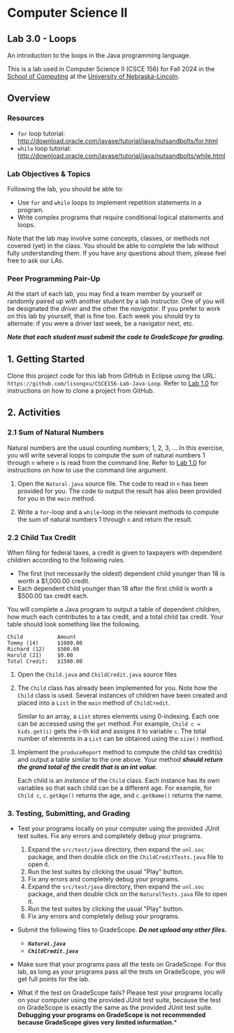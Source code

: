 # Computer Science II
## Lab 3.0 - Loops

An introduction to the loops in the Java programming language.

This is a lab used in Computer Science II (CSCE 156) for Fall 2024 
in the [School of Computing](https://computing.unl.edu) 
at the [University of Nebraska-Lincoln](https://www.unl.edu).

## Overview

### Resources

* `for` loop tutorial:
http://download.oracle.com/javase/tutorial/java/nutsandbolts/for.html
* `while` loop tutorial:
http://download.oracle.com/javase/tutorial/java/nutsandbolts/while.html


### Lab Objectives & Topics

Following the lab, you should be able to:
* Use `for` and `while` loops to implement repetition statements in a
  program.
* Write complex programs that require conditional logical statements
  and loops.

Note that the lab may involve some concepts, classes, or methods not covered (yet) in the class. You should be able to complete the lab without fully understanding them. If you have any questions about them, please feel free to ask our LAs. 

### Peer Programming Pair-Up

At the start of
each lab, you may find a team member by yourself or randomly paired up with another student by
a lab instructor.  One of you will be designated the *driver* 
and the other the *navigator*. If you prefer to work on this lab by yourself, that is fine too.  Each week you should try to alternate: if you were a driver last week, be a navigator next, etc. 

***Note that each student must submit the code to GradeScope for grading.***


## 1. Getting Started

Clone this project code for this lab from GitHub in Eclipse using the
URL: `https://github.com/lisongxu/CSCE156-Lab-Java-Loop`. Refer to [Lab 1.0](https://github.com/lisongxu/CSCE156-Lab-Java-Intro) for
instructions on how to clone a project from GitHub.

## 2. Activities 

### 2.1 Sum of Natural Numbers

Natural numbers are the usual counting numbers; 1, 2, 3, ... In this
exercise, you will write several loops to compute the sum of natural
numbers 1 through `n` where `n` is read from the command line. Refer to [Lab 1.0](https://github.com/lisongxu/CSCE156-Lab-Java-Intro) for
instructions on how to use the command line argument. 

1.  Open the `Natural.java` source file. The code to read in `n` has been
    provided for you. The code to output 
    the result has also been provided for you in the `main` method.  
   
    
2.  Write a `for`-loop and a `while`-loop in the relevant methods to
    compute the sum of natural numbers 1 through `n` and return the 
    result.
     
### 2.2 Child Tax Credit

When filing for federal taxes, a credit is given to taxpayers with
dependent children according to the following rules. 

* The first (not necessarily
the oldest) dependent
child younger than 18 is worth a $1,000.00 credit.
* Each dependent child
younger than 18 after the first child is worth a $500.00 tax credit each.

You will complete a Java program to output a table of dependent
children, how much each contributes to a tax credit, and a total child
tax credit. Your table should look something like the following.

```text
Child           Amount
Tommy (14)      $1000.00
Richard (12)    $500.00
Harold (21)     $0.00
Total Credit:   $1500.00
```

1.  Open the `Child.java` and `ChildCredit.java` source files

2.  The `Child` class has already been implemented for you. Note how the 
    `Child` class is used.  Several instances of children have been created 
    and placed into a `List` in the `main` method of `ChildCredit`.

    Similar to an array, a `List` stores elements using 0-indexing. Each one
    can be accessed using the `get` method. For example, `Child c = kids.get(i)` gets 
    the i-th kid and assigns it to variable `c`.  The total number of elements in a `List` can be obtained using the `size()` method. 

3.  Implement the `produceReport` method to compute the child tax credit(s)
    and output a table similar to the one above.  Your method ***should return
    the grand total of the credit that is an int value***.  
    
    Each child is an *instance* of the `Child` class. Each instance has its own
    variables so that each child can be a different age. For example, for `Child c`, `c.getAge()` returns the age, and `c.getName()` returns the name. 

### 3. Testing, Submitting, and Grading

* Test your programs locally on your computer using the provided JUnit test suites.  Fix any
errors and completely debug your programs.

  1. Expand the `src/test/java` directory, then expand the `unl.soc` package, and then double click on the `ChildCreditTests.java` file to open it. 
  2. Run the test suites by clicking the usual "Play" button.
  3. Fix any errors and completely debug your programs. 
  4. Expand the `src/test/java` directory, then expand the `unl.soc` package, and then double click on the `NaturalTests.java` file to open it. 
  5. Run the test suites by clicking the usual "Play" button.
  6. Fix any errors and completely debug your programs.
  
* Submit the following files to GradeScope. ***Do not upload any other files.***
  * ***`Natural.java`***
  * ***`ChildCredit.java`***

* Make sure that your programs pass all the tests on GradeScope. For this lab, as long as your programs pass all the tests on GradeScope, you will get full points for the lab.

* What if the test on GradeScope fails? Please test your programs locally on your computer using the provided JUnit test suite, because the test on GradeScope is exactly the same as the provided JUnit test suite. **Debugging your programs on GradeScope is not recommended because GradeScope gives very limited information.***
